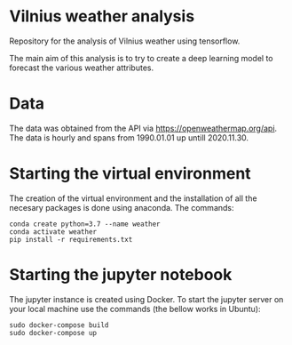 # Vilnius weather analysis

Repository for the analysis of Vilnius weather using tensorflow. 

The main aim of this analysis is to try to create a deep learning model to forecast the various weather attributes. 

# Data 

The data was obtained from the API via https://openweathermap.org/api. The data is hourly and spans from 1990.01.01 up untill 2020.11.30. 

# Starting the virtual environment

The creation of the virtual environment and the installation of all the necesary packages is done using anaconda. The commands: 

```
conda create python=3.7 --name weather
conda activate weather
pip install -r requirements.txt
```

# Starting the jupyter notebook 

The jupyter instance is created using Docker. To start the jupyter server on your local machine use the commands (the bellow works in Ubuntu):


```
sudo docker-compose build 
sudo docker-compose up 
```